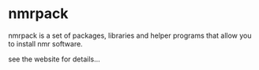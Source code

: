 # nmrpack

nmrpack is a set of packages, libraries and helper programs that allow you to install nmr software.

see the website for details...
